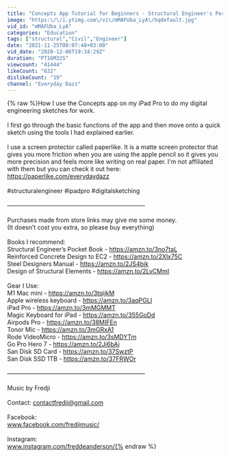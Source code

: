 ```yaml
---
title: "Concepts App Tutorial for Beginners - Structural Engineer's Perspective"
image: "https:\/\/i.ytimg.com\/vi\/mMAFUba_LyA\/hqdefault.jpg"
vid_id: "mMAFUba_LyA"
categories: "Education"
tags: ["structural","Civil","Engineer"]
date: "2021-11-25T00:07:48+03:00"
vid_date: "2020-12-06T19:34:29Z"
duration: "PT16M32S"
viewcount: "41444"
likeCount: "632"
dislikeCount: "19"
channel: "Everyday Dazz"
---
```

{% raw %}How I use the Concepts app on my iPad Pro to do my digital engineering sketches for work. <br /><br />I first go through the basic functions of the app and then move onto a quick sketch using the tools I had explained earlier. <br /><br />I use a screen protector called paperlike. It is a matte screen protector that gives you more friction when you are using the apple pencil so it gives you more precision and feels more like writing on real paper. I'm not affiliated with them but you can check it out here: <a rel="nofollow" target="blank" href="https://paperlike.com/everydaydazz">https://paperlike.com/everydaydazz</a> <br /><br />#structuralengineer #ipadpro #digitalsketching<br /><br />———————————————————————<br /><br />Purchases made from store links may give me some money. <br />(It doesn’t cost you extra, so please buy everything)<br /><br />Books I recommend:<br />Structural Engineer’s Pocket Book - <a rel="nofollow" target="blank" href="https://amzn.to/3no7taL">https://amzn.to/3no7taL</a><br />Reinforced Concrete Design to EC2 - <a rel="nofollow" target="blank" href="https://amzn.to/2Xlx75C">https://amzn.to/2Xlx75C</a><br />Steel Designers Manual - <a rel="nofollow" target="blank" href="https://amzn.to/2JS4bik">https://amzn.to/2JS4bik</a><br />Design of Structural Elements - <a rel="nofollow" target="blank" href="https://amzn.to/2LvCMmI">https://amzn.to/2LvCMmI</a><br /><br />Gear I Use:<br />M1 Mac mini - <a rel="nofollow" target="blank" href="https://amzn.to/3tqijkM">https://amzn.to/3tqijkM</a><br />Apple wireless keyboard - <a rel="nofollow" target="blank" href="https://amzn.to/3aqPGLI">https://amzn.to/3aqPGLI</a> <br />iPad Pro - <a rel="nofollow" target="blank" href="https://amzn.to/3mMGMMT">https://amzn.to/3mMGMMT</a><br />Magic Keyboard for iPad - <a rel="nofollow" target="blank" href="https://amzn.to/355GoDd">https://amzn.to/355GoDd</a><br />Airpods Pro - <a rel="nofollow" target="blank" href="https://amzn.to/38MIFEn">https://amzn.to/38MIFEn</a><br />Tonor Mic - <a rel="nofollow" target="blank" href="https://amzn.to/3mGRxA1">https://amzn.to/3mGRxA1</a><br />Rode VideoMicro - <a rel="nofollow" target="blank" href="https://amzn.to/3sMDYTm">https://amzn.to/3sMDYTm</a><br />Go Pro Hero 7 - <a rel="nofollow" target="blank" href="https://amzn.to/2Ji6bAj">https://amzn.to/2Ji6bAj</a><br />San Disk SD Card - <a rel="nofollow" target="blank" href="https://amzn.to/37SwztP">https://amzn.to/37SwztP</a><br />San Disk SSD 1TB - <a rel="nofollow" target="blank" href="https://amzn.to/37FRWOr">https://amzn.to/37FRWOr</a><br /><br />———————————————————————<br /><br />Music by Fredji<br /><br />Contact: contactfredji@gmail.com<br /><br />Facebook:<br />www.facebook.com/fredjimusic/<br /><br />Instagram:<br />www.instagram.com/freddeanderson/{% endraw %}
